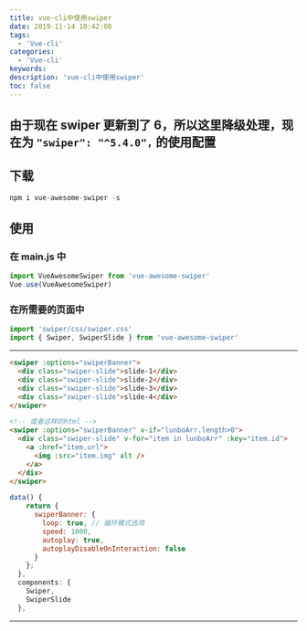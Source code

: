 ```yaml
---
title: vue-cli中使用swiper
date: 2019-11-14 10:42:08
tags:
  - 'Vue-cli'
categories:
  - 'Vue-cli'
keywords:
description: 'vue-cli中使用swiper'
toc: false
---
```


## 由于现在 swiper 更新到了 6，所以这里降级处理，现在为 `"swiper": "^5.4.0",` 的使用配置

## 下载

```js
npm i vue-awesome-swiper -s
```

## 使用

### 在 main.js 中

```js
import VueAwesomeSwiper from 'vue-awesome-swiper'
Vue.use(VueAwesomeSwiper)
```

### 在所需要的页面中

```js
import 'swiper/css/swiper.css'
import { Swiper, SwiperSlide } from 'vue-awesome-swiper'
```

---

```html
<swiper :options="swiperBanner">
  <div class="swiper-slide">slide-1</div>
  <div class="swiper-slide">slide-2</div>
  <div class="swiper-slide">slide-3</div>
  <div class="swiper-slide">slide-4</div>
</swiper>
```

```html
<!-- 或者这样的html -->
<swiper :options="swiperBanner" v-if="lunboArr.length>0">
  <div class="swiper-slide" v-for="item in lunboArr" :key="item.id">
    <a :href="item.url">
      <img :src="item.img" alt />
    </a>
  </div>
</swiper>
```

```js
data() {
    return {
      swiperBanner: {
        loop: true, // 循环模式选项
        speed: 1000,
        autoplay: true,
        autoplayDisableOnInteraction: false
      }
    };
  },
  components: {
    Swiper,
    SwiperSlide
  },
```

---
